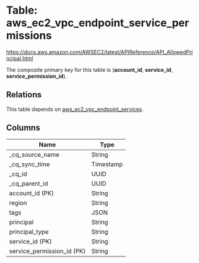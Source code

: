 # Table: aws_ec2_vpc_endpoint_service_permissions

https://docs.aws.amazon.com/AWSEC2/latest/APIReference/API_AllowedPrincipal.html

The composite primary key for this table is (**account_id**, **service_id**, **service_permission_id**).

## Relations

This table depends on [aws_ec2_vpc_endpoint_services](aws_ec2_vpc_endpoint_services).

## Columns

| Name          | Type          |
| ------------- | ------------- |
|_cq_source_name|String|
|_cq_sync_time|Timestamp|
|_cq_id|UUID|
|_cq_parent_id|UUID|
|account_id (PK)|String|
|region|String|
|tags|JSON|
|principal|String|
|principal_type|String|
|service_id (PK)|String|
|service_permission_id (PK)|String|